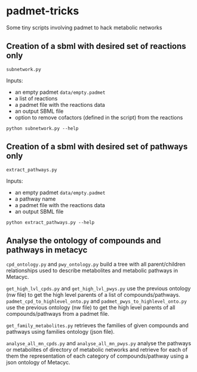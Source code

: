 # padmet-tricks
Some tiny scripts involving padmet to hack metabolic networks

## Creation of a sbml with desired set of reactions only

`subnetwork.py`

Inputs:

* an empty padmet `data/empty.padmet`
* a list of reactions
* a padmet file with the reactions data
* an output SBML file
* option to remove cofactors (defined in the script) from the reactions

```shell
python subnetwork.py --help
```

## Creation of a sbml with desired set of pathways only

`extract_pathways.py`

Inputs:

* an empty padmet `data/empty.padmet`
* a pathway name
* a padmet file with the reactions data
* an output SBML file

```shell
python extract_pathways.py --help
```

## Analyse the ontology of compounds and pathways in metacyc

`cpd_ontology.py` and `pwy_ontology.py`
build a tree with all parent/children relationships used to describe metabolites and metabolic pathways in Metacyc.

`get_high_lvl_cpds.py` and `get_high_lvl_pwys.py` use the previous ontology (nw file) to get the high level parents of a list of compounds/pathways.
`padmet_cpd_to_highlevel_onto.py` and `padmet_pwys_to_highlevel_onto.py` use the previous ontology (nw file) to get the high level parents of all compounds/pathways from a padmet file.

`get_family_metabolites.py` retrieves the families of given compounds and pathways using families ontology (json file).

`analyse_all_mn_cpds.py` and `analyse_all_mn_pwys.py` analyse the pathways or metabolites of directory of metabolic networks and retrieve for each of them the representation of each category of compounds/pathway using a json ontology of Metacyc. 